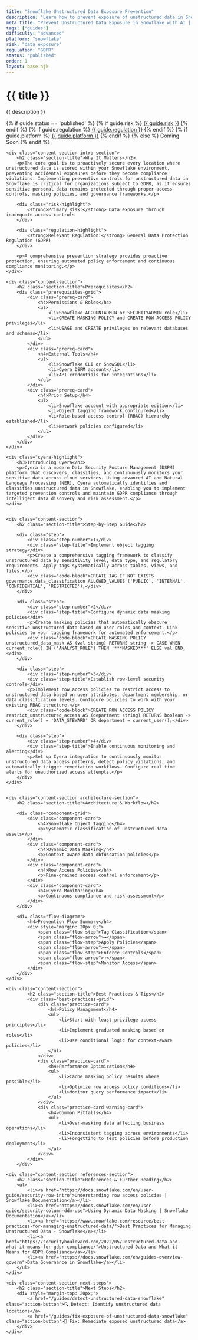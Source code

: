 ```yaml
---
title: "Snowflake Unstructured Data Exposure Prevention"
description: "Learn how to prevent exposure of unstructured data in Snowflake environments. Follow step-by-step guidance for GDPR compliance."
meta_title: "Prevent Unstructured Data Exposure in Snowflake with AI | DSPM Guide"
tags: ["guides"]
difficulty: "advanced"
platform: "snowflake"
risk: "data exposure"
regulation: "GDPR"
status: "published"
order: 1
layout: base.njk
---
```


<div class="container">
    <div class="header">
        <h1>{{ title }}</h1>
        <p>{{ description }}</p>
		<div class="guide-tags-container">
		    {% if guide.status == 'published' %}
		        {% if guide.risk %}
		        <a href="/risk/{{ guide.risk | downcase | replace: ' ', '-' }}/" class="guide-tag risk">{{ guide.risk }}</a>
		        {% endif %}
		        {% if guide.regulation %}
		        <a href="/regulation/{{ guide.regulation | downcase | replace: ' ', '-' }}/" class="guide-tag regulation">{{ guide.regulation }}</a>
		        {% endif %}
		        {% if guide.platform %}
		        <a href="/platforms/{{ guide.platform | downcase | replace: ' ', '-' }}/" class="guide-tag platform">{{ guide.platform }}</a>
		        {% endif %}
		    {% else %}
		        <span class="guide-tag coming-soon">Coming Soon</span>
		    {% endif %}
		</div>
    </div>

    <div class="content-section intro-section">
        <h2 class="section-title">Why It Matters</h2>
        <p>The core goal is to proactively secure every location where unstructured data is stored within your Snowflake environment, preventing accidental exposures before they become compliance violations. Implementing preventive controls for unstructured data in Snowflake is critical for organizations subject to GDPR, as it ensures sensitive personal data remains protected through proper access controls, masking policies, and governance frameworks.</p>
        
        <div class="risk-highlight">
            <strong>Primary Risk:</strong> Data exposure through inadequate access controls
        </div>
        
        <div class="regulation-highlight">
            <strong>Relevant Regulation:</strong> General Data Protection Regulation (GDPR)
        </div>
        
        <p>A comprehensive prevention strategy provides proactive protection, ensuring automated policy enforcement and continuous compliance monitoring.</p>
    </div>

    <div class="content-section">
        <h2 class="section-title">Prerequisites</h2>
        <div class="prerequisites-grid">
            <div class="prereq-card">
                <h4>Permissions & Roles</h4>
                <ul>
                    <li>Snowflake ACCOUNTADMIN or SECURITYADMIN role</li>
                    <li>CREATE MASKING POLICY and CREATE ROW ACCESS POLICY privileges</li>
                    <li>USAGE and CREATE privileges on relevant databases and schemas</li>
                </ul>
            </div>
            <div class="prereq-card">
                <h4>External Tools</h4>
                <ul>
                    <li>Snowflake CLI or SnowSQL</li>
                    <li>Cyera DSPM account</li>
                    <li>API credentials for integrations</li>
                </ul>
            </div>
            <div class="prereq-card">
                <h4>Prior Setup</h4>
                <ul>
                    <li>Snowflake account with appropriate edition</li>
                    <li>Object tagging framework configured</li>
                    <li>Role-based access control (RBAC) hierarchy established</li>
                    <li>Network policies configured</li>
                </ul>
            </div>
        </div>
    </div>
	
    <div class="cyera-highlight">
        <h3>Introducing Cyera</h3>
        <p>Cyera is a modern Data Security Posture Management (DSPM) platform that discovers, classifies, and continuously monitors your sensitive data across cloud services. Using advanced AI and Natural Language Processing (NER), Cyera automatically identifies and classifies unstructured data in Snowflake, enabling you to implement targeted prevention controls and maintain GDPR compliance through intelligent data discovery and risk assessment.</p>
    </div>
	

    <div class="content-section">
        <h2 class="section-title">Step-by-Step Guide</h2>
        
        <div class="step">
            <div class="step-number">1</div>
            <div class="step-title">Implement object tagging strategy</div>
            <p>Create a comprehensive tagging framework to classify unstructured data by sensitivity level, data type, and regulatory requirements. Apply tags systematically across tables, views, and files.</p>
            <div class="code-block">CREATE TAG IF NOT EXISTS governance.data_classification ALLOWED_VALUES ('PUBLIC', 'INTERNAL', 'CONFIDENTIAL', 'RESTRICTED');</div>
        </div>

        <div class="step">
            <div class="step-number">2</div>
            <div class="step-title">Configure dynamic data masking policies</div>
            <p>Create masking policies that automatically obscure sensitive unstructured data based on user roles and context. Link policies to your tagging framework for automated enforcement.</p>
            <div class="code-block">CREATE MASKING POLICY unstructured_data_mask AS (val string) RETURNS string -> CASE WHEN current_role() IN ('ANALYST_ROLE') THEN '***MASKED***' ELSE val END;</div>
        </div>

        <div class="step">
            <div class="step-number">3</div>
            <div class="step-title">Establish row-level security controls</div>
            <p>Implement row access policies to restrict access to unstructured data based on user attributes, department membership, or data classification levels. Configure policies to work with your existing RBAC structure.</p>
            <div class="code-block">CREATE ROW ACCESS POLICY restrict_unstructured_access AS (department string) RETURNS boolean -> current_role() = 'DATA_STEWARD' OR department = current_user();</div>
        </div>

        <div class="step">
            <div class="step-number">4</div>
            <div class="step-title">Enable continuous monitoring and alerting</div>
            <p>Set up Cyera integration to continuously monitor unstructured data access patterns, detect policy violations, and automatically trigger remediation workflows. Configure real-time alerts for unauthorized access attempts.</p>
        </div>
    </div>


    <div class="content-section architecture-section">
        <h2 class="section-title">Architecture & Workflow</h2>
        
        <div class="component-grid">
            <div class="component-card">
                <h4>Snowflake Object Tagging</h4>
                <p>Systematic classification of unstructured data assets</p>
            </div>
            <div class="component-card">
                <h4>Dynamic Data Masking</h4>
                <p>Context-aware data obfuscation policies</p>
            </div>
            <div class="component-card">
                <h4>Row Access Policies</h4>
                <p>Fine-grained access control enforcement</p>
            </div>
            <div class="component-card">
                <h4>Cyera Monitoring</h4>
                <p>Continuous compliance and risk assessment</p>
            </div>
        </div>

        <div class="flow-diagram">
            <h4>Prevention Flow Summary</h4>
            <div style="margin: 20px 0;">
                <span class="flow-step">Tag Classification</span>
                <span class="flow-arrow">→</span>
                <span class="flow-step">Apply Policies</span>
                <span class="flow-arrow">→</span>
                <span class="flow-step">Enforce Controls</span>
                <span class="flow-arrow">→</span>
                <span class="flow-step">Monitor Access</span>
            </div>
        </div>
    </div>

	<div class="content-section">
	        <h2 class="section-title">Best Practices & Tips</h2>
	        <div class="best-practices-grid">
	            <div class="practice-card">
	                <h4>Policy Management</h4>
	                <ul>
	                    <li>Start with least-privilege access principles</li>
	                    <li>Implement graduated masking based on roles</li>
	                    <li>Use conditional logic for context-aware policies</li>
	                </ul>
	            </div>
	            <div class="practice-card">
	                <h4>Performance Optimization</h4>
	                <ul>
	                    <li>Cache masking policy results where possible</li>
	                    <li>Optimize row access policy conditions</li>
	                    <li>Monitor query performance impact</li>
	                </ul>
	            </div>
	            <div class="practice-card warning-card">
	                <h4>Common Pitfalls</h4>
	                <ul>
	                    <li>Over-masking data affecting business operations</li>
	                    <li>Inconsistent tagging across environments</li>
	                    <li>Forgetting to test policies before production deployment</li>
	                </ul>
	            </div>
	        </div>
	    </div>

    <div class="content-section references-section">
        <h2 class="section-title">References & Further Reading</h2>
        <ul>
            <li><a href="https://docs.snowflake.com/en/user-guide/security-row-intro">Understanding row access policies | Snowflake Documentation</a></li>
            <li><a href="https://docs.snowflake.com/en/user-guide/security-column-ddm-use">Using Dynamic Data Masking | Snowflake Documentation</a></li>
            <li><a href="https://www.snowflake.com/resource/best-practices-for-managing-unstructured-data/">Best Practices for Managing Unstructured Data - Snowflake</a></li>
            <li><a href="https://securityboulevard.com/2022/05/unstructured-data-and-what-it-means-for-gdpr-compliance/">Unstructured Data and What it Means for GDPR Compliance</a></li>
            <li><a href="https://docs.snowflake.com/en/guides-overview-govern">Data Governance in Snowflake</a></li>
        </ul>
    </div>

    <div class="content-section next-steps">
        <h2 class="section-title">Next Steps</h2>
        <div style="margin-top: 20px;">
            <a href="/guides/detect-unstructured-data-snowflake" class="action-button">🔍 Detect: Identify unstructured data locations</a>
            <a href="/guides/fix-exposure-of-unstructured-data-snowflake" class="action-button">🔧 Fix: Remediate exposed unstructured data</a>
        </div>
    </div>
</div>